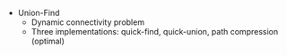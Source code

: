 - Union-Find
  - Dynamic connectivity problem
  - Three implementations: quick-find, quick-union, path compression (optimal)
